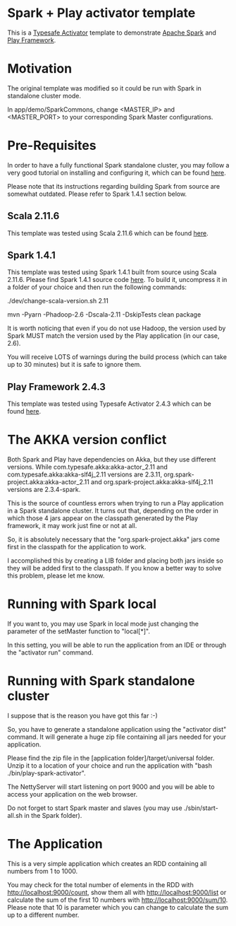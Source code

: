Spark + Play activator template
===============================

This is a [Typesafe Activator](http://typesafe.com/platform/getstarted) template to demonstrate [Apache Spark](http://spark.apache.org) and [Play Framework](http://www.playframework.com/).

# Motivation

The original template was modified so it could be run with Spark in standalone cluster mode.

In app/demo/SparkCommons, change <MASTER_IP> and <MASTER_PORT> to your corresponding Spark Master configurations.

# Pre-Requisites

In order to have a fully functional Spark standalone cluster, you may follow a very good tutorial on installing and configuring it, which can be found [here](http://mbonaci.github.io/mbo-spark/#omg-i-have-a-running-spark-in-my-home).

Please note that its instructions regarding building Spark from source are somewhat outdated. Please refer to Spark 1.4.1 section below.

## Scala 2.11.6
This template was tested using Scala 2.11.6 which can be found [here](http://downloads.typesafe.com/scala/2.11.6/scala-2.11.6.tgz).

## Spark 1.4.1
This template was tested using Spark 1.4.1 built from source using Scala 2.11.6.
Please find Spark 1.4.1 source code [here](http://www.apache.org/dyn/closer.lua/spark/spark-1.4.1/spark-1.4.1.tgz).
To build it, uncompress it in a folder of your choice and then run the following commands:

./dev/change-scala-version.sh 2.11

mvn -Pyarn -Phadoop-2.6 -Dscala-2.11 -DskipTests clean package

It is worth noticing that even if you do not use Hadoop, the version used by Spark MUST match the version used by the Play application (in our case, 2.6).

You will receive LOTS of warnings during the build process (which can take up to 30 minutes) but it is safe to ignore them.

## Play Framework 2.4.3
This template was tested using Typesafe Activator 2.4.3 which can be found [here](https://downloads.typesafe.com/typesafe-activator/1.3.6/typesafe-activator-1.3.6-minimal.zip).

# The AKKA version conflict

Both Spark and Play have dependencies on Akka, but they use different versions.
While com.typesafe.akka:akka-actor_2.11 and com.typesafe.akka:akka-slf4j_2.11 versions are 2.3.11, org.spark-project.akka:akka-actor_2.11 and org.spark-project.akka:akka-slf4j_2.11 versions are 2.3.4-spark.

This is the source of countless errors when trying to run a Play application in a Spark standalone cluster. It turns out that, depending on the order in which those 4 jars appear on the classpath generated by the Play framework, it may work just fine or not at all.

So, it is absolutely necessary that the "org.spark-project.akka" jars come first in the classpath for the application to work.

I accomplished this by creating a LIB folder and placing both jars inside so they will be added first to the classpath. If you know a better way to solve this problem, please let me know.

# Running with Spark local

If you want to, you may use Spark in local mode just changing the parameter of the setMaster function to "local[*]".

In this setting, you will be able to run the application from an IDE or through the "activator run" command.

# Running with Spark standalone cluster

I suppose that is the reason you have got this far :-)

So, you have to generate a standalone application using the "activator dist" command. It will generate a huge zip file containing all jars needed for your application.

Please find the zip file in the [application folder]/target/universal folder. Unzip it to a location of your choice and run the application with "bash ./bin/play-spark-activator".

The NettyServer will start listening on port 9000 and you will be able to access your application on the web browser.

Do not forget to start Spark master and slaves (you may use ./sbin/start-all.sh in the Spark folder).

# The Application

This is a very simple application which creates an RDD containing all numbers from 1 to 1000.

You may check for the total number of elements in the RDD with [http://localhost:9000/count](http://localhost:9000/count), show them all with [http://localhost:9000/list](http://localhost:9000/list) or calculate the sum of the first 10 numbers with [http://localhost:9000/sum/10](http://localhost:9000/sum/10). Please note that 10 is parameter which you can change to calculate the sum up to a different number.
